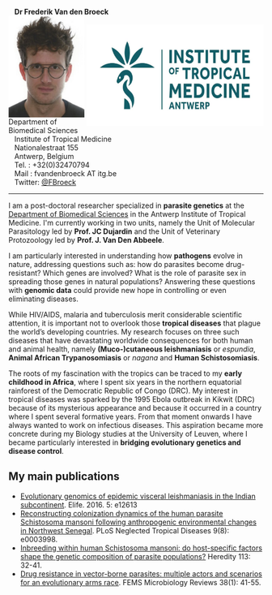 &nbsp;&nbsp; **Dr Frederik Van den Broeck** <br />
<img align="left" width="150" height="200" src="images/ID2.jpg"> <br />
<img align="right" width="350" height="200" src="images/ITM-logo_col_rgb_high.jpg"> <br />
&nbsp;&nbsp; Department of Biomedical Sciences <br />
&nbsp;&nbsp; Institute of Tropical Medicine <br />
&nbsp;&nbsp; Nationalestraat 155 <br />
&nbsp;&nbsp; Antwerp, Belgium <br />
&nbsp;&nbsp; Tel.   : +32(0)32470794 <br />
&nbsp;&nbsp; Mail   : fvandenbroeck AT itg.be <br />
&nbsp;&nbsp; Twitter: [@FBroeck](https://twitter.com/FBroeck)

---

I am a post-doctoral researcher specialized in **parasite genetics** at the [Department of Biomedical Sciences](http://www.itg.be/e/department-of-biomedical-sciences) in the Antwerp Institute of Tropical Medicine. I'm currently working in two units, namely the Unit of Molecular Parasitology led by **Prof. JC Dujardin** and the Unit of Veterinary Protozoology led by **Prof. J. Van Den Abbeele**.

I am particularly interested in understanding how **pathogens** evolve in nature, addressing questions such as: how do parasites become drug-resistant? Which genes are involved? What is the role of parasite sex in spreading those genes in natural populations? Answering these questions with **genomic data** could provide new hope in controlling or even eliminating diseases. 

While HIV/AIDS, malaria and tuberculosis merit considerable scientific attention, it is important not to overlook those **tropical diseases** that plague the world’s developing countries. My research focuses on three such diseases that have devastating worldwide consequences for both human and animal health, namely **(Muco-)cutaneous leishmaniasis** or *espundia*, **Animal African Trypanosomiasis** or *nagana* and **Human Schistosomiasis**.

The roots of my fascination with the tropics can be traced to my **early childhood in Africa**, where I spent six years in the northern equatorial rainforest of the Democratic Republic of Congo (DRC). My interest in tropical diseases was sparked by the 1995 Ebola outbreak in Kikwit (DRC) because of its mysterious appearance and because it occurred in a country where I spent several formative years. From that moment onwards I have always wanted to work on infectious diseases. This aspiration became more concrete during my Biology studies at the University of Leuven, where I became particularly interested in **bridging evolutionary genetics and disease control**.

## My main publications
* [Evolutionary genomics of epidemic visceral leishmaniasis in the Indian subcontinent](https://doi.org/10.7554/eLife.12613). Elife. 2016. 5: e12613
* [Reconstructing colonization dynamics of the human parasite Schistosoma mansoni following anthropogenic environmental changes in Northwest Senegal](https://doi.org/10.1371/journal.pntd.0003998). PLoS Neglected Tropical Diseases 9(8): e0003998.
* [Inbreeding within human Schistosoma mansoni: do host-specific factors shape the genetic composition of parasite populations?](https://doi.org/10.1038/hdy.2014.13) Heredity 113: 32-41.
* [Drug resistance in vector-borne parasites: multiple actors and scenarios for an evolutionary arms race](https://doi.org/10.1111/1574-6976.12032). FEMS Microbiology Reviews 38(1): 41-55.
